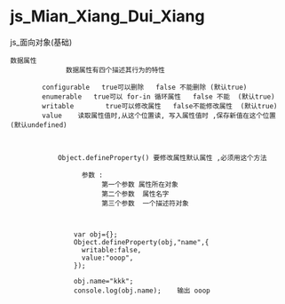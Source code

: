 # js_Mian_Xiang_Dui_Xiang
js_面向对象(基础)



	数据属性  
			      数据属性有四个描述其行为的特性
			      
            configurable   true可以删除   false 不能删除 (默认true)
            enumerable   true可以 for-in 循环属性   false 不能  (默认true)
            writable        true可以修改属性   false不能修改属性  (默认true)
            value    读取属性值时,从这个位置读, 写入属性值时 ,保存新值在这个位置  (默认undefined)



                Object.defineProperty() 要修改属性默认属性 ,必须用这个方法
                
                      参数 :
                           第一个参数 属性所在对象 
                           第二个参数  属性名字
                           第三个参数  一个描述符对象
                           
                           
                           
                    var obj={};
                    Object.defineProperty(obj,"name",{
                      writable:false,
                      value:"ooop",
                    });

                    obj.name="kkk";
                    console.log(obj.name);    输出 ooop









